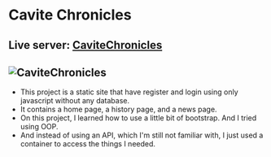 ﻿#  Cavite Chronicles
Live server: [CaviteChronicles](https://cavitechronicles-bbbc88.netlify.app/)
--------------
![CaviteChronicles](https://github.com/lawrencegumabon/caviteChronicles/blob/main/image/cavitechronicles.png)
---------------------
- This project is a static site that have register and login using only javascript without any database.
- It contains a home page, a history page, and a news page.
- On this project, I learned how to use a little bit of bootstrap. And I tried using OOP.
- And instead of using an API, which I'm still not familiar with, I just used a container to access the things I needed.
